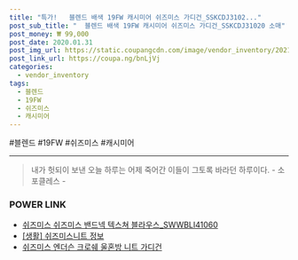 ```yaml
--- 
title: "특가!   블렌드 배색 19FW 캐시미어 쉬즈미스 가디건_SSKCDJ3102..." 
post_sub_title: "  블렌드 배색 19FW 캐시미어 쉬즈미스 가디건_SSKCDJ31020 소매" 
post_money: ₩ 99,000 
post_date: 2020.01.31 
post_img_url: https://static.coupangcdn.com/image/vendor_inventory/2021/dccbbb13f19fa991167d92e4717d29818d64e7670aedd93e846eee237769.jpg 
post_link_url: https://coupa.ng/bnLjVj 
categories: 
  - vendor_inventory 
tags: 
  - 블렌드 
  - 19FW 
  - 쉬즈미스 
  - 캐시미어 
--- 
```

  #블렌드 #19FW #쉬즈미스 #캐시미어 
<hr> 

> 내가 헛되이 보낸 오늘 하루는 어제 죽어간 이들이 그토록 바라던 하루이다. - 소포클레스 - 


### POWER LINK

* <a href="https://blog.naver.com/sakai111/221780248354" target="_blank">쉬즈미스 쉬즈미스 밴드넥 텍스쳐 블라우스_SWWBLI41060</a>
* <a href="https://blog.naver.com/sakai111/221770585546" target="_blank"> [생활] 쉬즈미스니트 정보 </a>
* <a href="https://blog.naver.com/fasyy4321/221791735546" target="_blank">쉬즈미스 엔더슨 크로쉐 울혼방 니트 가디건</a>
